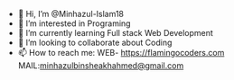 - 👋 Hi, I’m @Minhazul-Islam18
- 👀 I’m interested in Programing
- 🌱 I’m currently learning Full stack Web Development
- 💞️ I’m looking to collaborate about Coding
- 📫 How to reach me: WEB- https://flamingocoders.com  MAIL:minhazulbinsheakhahmed@gmail.com
